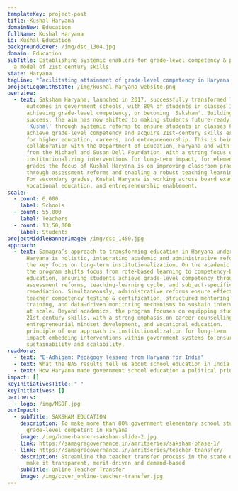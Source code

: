 ```yaml
---
templateKey: project-post
title: Kushal Haryana
domainNew: Education
fullName: Kushal Haryana
id: Kushal_Education
backgroundCover: /img/dsc_1304.jpg
domain: Education
subTitle: Establishing systemic enablers for grade-level competency & pioneering
  a model of 21st century skills
state: Haryana
tagLine: "Facilitating attainment of grade-level competency in Haryana "
projectLogoWithState: /img/kushal-haryana_website.png
overview:
  - text: Saksham Haryana, launched in 2017, successfully transformed learning
      outcomes in government schools, with 80% of students in classes 1-8
      achieving grade-level competency, or becoming 'Saksham'. Building on this
      success, the aim has now shifted to making students future-ready or
      'Kushal' through systemic reforms to ensure students in classes 6-12
      achieve grade-level competency and acquire 21st-century skills essential
      for higher education, careers, and entrepreneurship. This is being done in
      collaboration with the Department of Education, Haryana and with support
      from the Michael and Susan Dell Foundation. With a strong focus on
      institutionalizing interventions for long-term impact, for elementary
      grades the focus of Kushal Haryana is on improving classroom practices
      through assessment reforms and enabling a robust teaching learning cycle.
      For secondary grades, Kushal Haryana is working across board exam reforms,
      vocational education, and entrepreneurship enablement.
scale:
  - count: 6,000
    label: Schools
  - count: 55,000
    label: Teachers
  - count: 13,50,000
    label: Students
projectMiddleBannerImage: /img/dsc_1450.jpg
approach:
  - text: Samagra’s approach to transforming education in Haryana under Kushal
      Haryana is holistic, integrating academic and administrative reforms with
      the key focus on long-term institutionalization. On the academic front,
      the program shifts focus from rote-based learning to competency-based
      education, ensuring students achieve grade-level competency through
      assessment reforms, teaching-learning cycle, and subject-specific
      remediation. Simultaneously, administrative reforms ensure effective
      teacher competency testing & certification, structured mentoring and
      training, and data-driven monitoring mechanisms to sustain interventions
      at scale. Beyond academics, the program focuses on equipping students with
      21st-century skills, with a strong emphasis on career counselling,
      entrepreneurial mindset development, and vocational education.   A core
      principle of our approach is institutionalization for long-term
      impact—embedding interventions within government systems to ensure
      sustainability and scalability.
readMore:
  - text: "E-Adhigam: Pedagogy lessons from Haryana for India"
  - text: What the NAS results tell us about school education in India
  - text: How Haryana made government school education a political priority
impact: []
keyInitiativesTitle: " "
keyInitiatives: []
partners:
  - logo: /img/MSDF.jpg
ourImpact:
  - subTitle: SAKSHAM EDUCATION
    description: To make more than 80% government elementary school students
      grade-level competent in Haryana
    image: /img/home-banner-saksham-slide-2.jpg
    link: https://samagragovernance.in/amritseries/saksham-phase-1/
  - link: https://samagragovernance.in/amritseries/teacher-transfer/
    description: Streamline the teacher transfer process in the state of Haryana to
      make it transparent, merit-driven and demand-based
    subTitle: Online Teacher Transfer
    image: /img/cover_online-teacher-transfer.jpg
---
```


